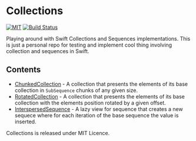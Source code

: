 # Collections

[![MIT](https://img.shields.io/badge/License-MIT-red.svg)](https://opensource.org/licenses/MIT)
[![Build Status](https://travis-ci.com/LucianoPAlmeida/Collections.svg?branch=master)](https://travis-ci.com/LucianoPAlmeida/Collections)

Playing around with Swift Collections and Sequences implementations.
This is just a personal repo for testing and implement cool thing involving collection and sequences in Swift.

## Contents
* [ChunkedCollection](Collections/ChunkedCollection.swift) - A collection that presents the elements of its base collection in `SubSequence` chunks of any given size.
* [RotatedCollection](Collections/RotatedCollection.swift) - A collection that presents the elements of its base collection with the elements position rotated by a given offset.
* [InterspersedSequence](Collections/Sequence/InterspersedSequence.swift) - A lazy view for sequence that creates a new sequece where for each iteration of the base sequence the value is inserted.

Collections is released under MIT Licence.
